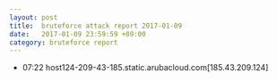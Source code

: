 ```yaml
---
layout: post
title:  bruteforce attack report 2017-01-09
date:   2017-01-09 23:59:59 +09:00
category: bruteforce report
---
```


* 07:22 host124-209-43-185.static.arubacloud.com[185.43.209.124]
